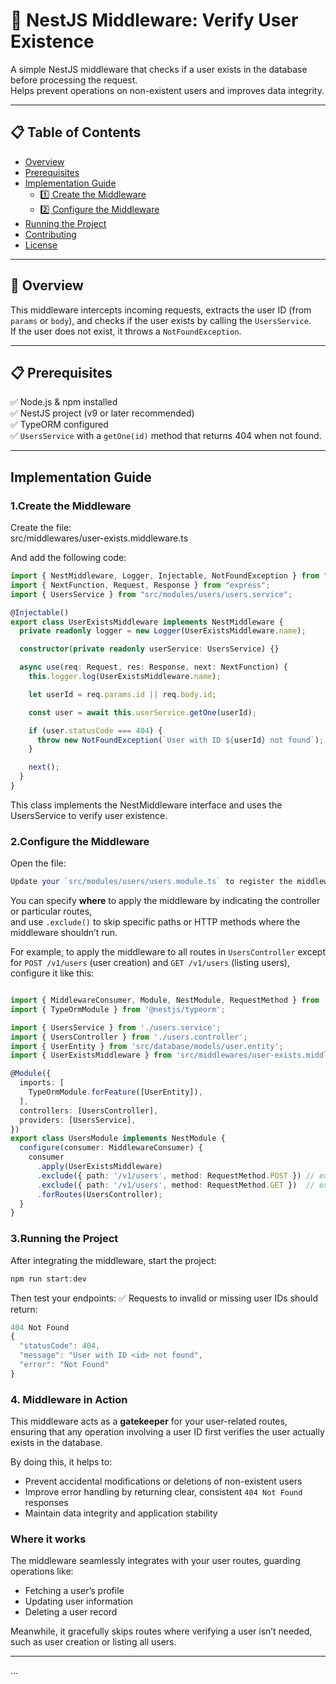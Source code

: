 # 🧩 NestJS Middleware: Verify User Existence

A simple NestJS middleware that checks if a user exists in the database before processing the request.  
Helps prevent operations on non-existent users and improves data integrity.

---

## 📋 Table of Contents
- [Overview](#overview)
- [Prerequisites](#prerequisites)
- [Implementation Guide](#implementation-guide)
  - [1️⃣ Create the Middleware](#1️⃣-create-the-middleware)
  - [2️⃣ Configure the Middleware](#2️⃣-configure-the-middleware)
- [Running the Project](#-running-the-project)
- [Contributing](#-contributing)
- [License](#-license)

---

## 📖 Overview

This middleware intercepts incoming requests, extracts the user ID (from `params` or `body`), and checks if the user exists by calling the `UsersService`.  
If the user does not exist, it throws a `NotFoundException`.

---

## 📋 Prerequisites

✅ Node.js & npm installed  
✅ NestJS project (v9 or later recommended)  
✅ TypeORM configured  
✅ `UsersService` with a `getOne(id)` method that returns 404 when not found.

---

##  Implementation Guide

### 1.Create the Middleware

Create the file:  
src/middlewares/user-exists.middleware.ts


And add the following code:

```ts
import { NestMiddleware, Logger, Injectable, NotFoundException } from "@nestjs/common";
import { NextFunction, Request, Response } from "express";
import { UsersService } from "src/modules/users/users.service";

@Injectable()
export class UserExistsMiddleware implements NestMiddleware {
  private readonly logger = new Logger(UserExistsMiddleware.name);

  constructor(private readonly userService: UsersService) {}

  async use(req: Request, res: Response, next: NextFunction) {
    this.logger.log(UserExistsMiddleware.name);

    let userId = req.params.id || req.body.id;

    const user = await this.userService.getOne(userId);

    if (user.statusCode === 404) {
      throw new NotFoundException(`User with ID ${userId} not found`);
    }

    next();
  }
}
```
This class implements the NestMiddleware interface and uses the UsersService to verify user existence.

### 2.Configure the Middleware
Open the file:
```ts
Update your `src/modules/users/users.module.ts` to register the middleware.
```

You can specify **where** to apply the middleware by indicating the controller or particular routes,  
and use `.exclude()` to skip specific paths or HTTP methods where the middleware shouldn’t run.

For example, to apply the middleware to all routes in `UsersController` except for `POST /v1/users` (user creation) and `GET /v1/users` (listing users), configure it like this:

```ts

import { MiddlewareConsumer, Module, NestModule, RequestMethod } from '@nestjs/common';
import { TypeOrmModule } from '@nestjs/typeorm';

import { UsersService } from './users.service';
import { UsersController } from './users.controller';
import { UserEntity } from 'src/database/models/user.entity';
import { UserExistsMiddleware } from 'src/middlewares/user-exists.middleware';

@Module({
  imports: [
    TypeOrmModule.forFeature([UserEntity]),
  ],
  controllers: [UsersController],
  providers: [UsersService],
})
export class UsersModule implements NestModule {
  configure(consumer: MiddlewareConsumer) {
    consumer
      .apply(UserExistsMiddleware)
      .exclude({ path: '/v1/users', method: RequestMethod.POST }) // exclude create user
      .exclude({ path: '/v1/users', method: RequestMethod.GET })  // exclude list users
      .forRoutes(UsersController);
  }
}

```

### 3.Running the Project
After integrating the middleware, start the project:
```ts
npm run start:dev
``` 

Then test your endpoints:
✅ Requests to invalid or missing user IDs should return:

```ts
404 Not Found
{
  "statusCode": 404,
  "message": "User with ID <id> not found",
  "error": "Not Found"
}
```

### 4. Middleware in Action

This middleware acts as a **gatekeeper** for your user-related routes, ensuring that any operation involving a user ID first verifies the user actually exists in the database.

By doing this, it helps to:  
- Prevent accidental modifications or deletions of non-existent users  
- Improve error handling by returning clear, consistent `404 Not Found` responses  
- Maintain data integrity and application stability  

### Where it works

The middleware seamlessly integrates with your user routes, guarding operations like:  
- Fetching a user’s profile  
- Updating user information  
- Deleting a user record  

Meanwhile, it gracefully skips routes where verifying a user isn’t needed, such as user creation or listing all users.

---


...
